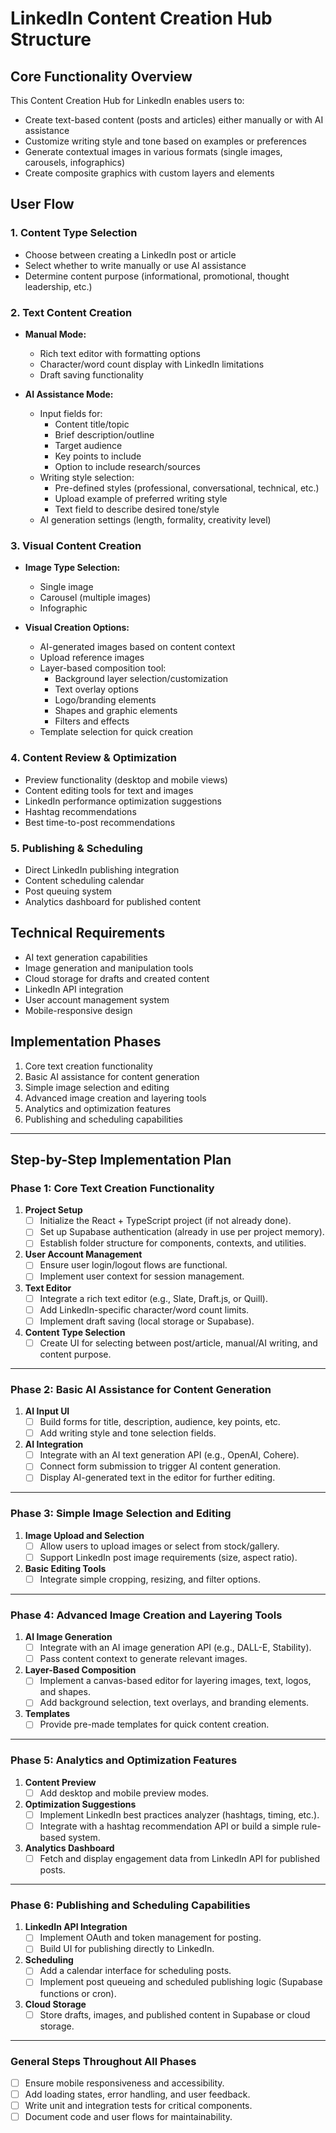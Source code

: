 # LinkedIn Content Creation Hub Structure

## Core Functionality Overview

This Content Creation Hub for LinkedIn enables users to:
- Create text-based content (posts and articles) either manually or with AI assistance
- Customize writing style and tone based on examples or preferences
- Generate contextual images in various formats (single images, carousels, infographics)
- Create composite graphics with custom layers and elements

## User Flow

### 1. Content Type Selection
- Choose between creating a LinkedIn post or article
- Select whether to write manually or use AI assistance
- Determine content purpose (informational, promotional, thought leadership, etc.)

### 2. Text Content Creation
- **Manual Mode:**
  - Rich text editor with formatting options
  - Character/word count display with LinkedIn limitations
  - Draft saving functionality
  
- **AI Assistance Mode:**
  - Input fields for:
    - Content title/topic
    - Brief description/outline
    - Target audience
    - Key points to include
    - Option to include research/sources
  - Writing style selection:
    - Pre-defined styles (professional, conversational, technical, etc.)
    - Upload example of preferred writing style
    - Text field to describe desired tone/style
  - AI generation settings (length, formality, creativity level)

### 3. Visual Content Creation
- **Image Type Selection:**
  - Single image
  - Carousel (multiple images)
  - Infographic
  
- **Visual Creation Options:**
  - AI-generated images based on content context
  - Upload reference images
  - Layer-based composition tool:
    - Background layer selection/customization
    - Text overlay options
    - Logo/branding elements
    - Shapes and graphic elements
    - Filters and effects
  - Template selection for quick creation

### 4. Content Review & Optimization
- Preview functionality (desktop and mobile views)
- Content editing tools for text and images
- LinkedIn performance optimization suggestions
- Hashtag recommendations
- Best time-to-post recommendations

### 5. Publishing & Scheduling
- Direct LinkedIn publishing integration
- Content scheduling calendar
- Post queuing system
- Analytics dashboard for published content

## Technical Requirements
- AI text generation capabilities
- Image generation and manipulation tools
- Cloud storage for drafts and created content
- LinkedIn API integration
- User account management system
- Mobile-responsive design

## Implementation Phases
1. Core text creation functionality
2. Basic AI assistance for content generation
3. Simple image selection and editing
4. Advanced image creation and layering tools
5. Analytics and optimization features
6. Publishing and scheduling capabilities

---

## Step-by-Step Implementation Plan

### Phase 1: Core Text Creation Functionality
1. **Project Setup**
   - [ ] Initialize the React + TypeScript project (if not already done).
   - [ ] Set up Supabase authentication (already in use per project memory).
   - [ ] Establish folder structure for components, contexts, and utilities.

2. **User Account Management**
   - [ ] Ensure user login/logout flows are functional.
   - [ ] Implement user context for session management.

3. **Text Editor**
   - [ ] Integrate a rich text editor (e.g., Slate, Draft.js, or Quill).
   - [ ] Add LinkedIn-specific character/word count limits.
   - [ ] Implement draft saving (local storage or Supabase).

4. **Content Type Selection**
   - [ ] Create UI for selecting between post/article, manual/AI writing, and content purpose.

---

### Phase 2: Basic AI Assistance for Content Generation
1. **AI Input UI**
   - [ ] Build forms for title, description, audience, key points, etc.
   - [ ] Add writing style and tone selection fields.

2. **AI Integration**
   - [ ] Integrate with an AI text generation API (e.g., OpenAI, Cohere).
   - [ ] Connect form submission to trigger AI content generation.
   - [ ] Display AI-generated text in the editor for further editing.

---

### Phase 3: Simple Image Selection and Editing
1. **Image Upload and Selection**
   - [ ] Allow users to upload images or select from stock/gallery.
   - [ ] Support LinkedIn post image requirements (size, aspect ratio).

2. **Basic Editing Tools**
   - [ ] Integrate simple cropping, resizing, and filter options.

---

### Phase 4: Advanced Image Creation and Layering Tools
1. **AI Image Generation**
   - [ ] Integrate with an AI image generation API (e.g., DALL-E, Stability).
   - [ ] Pass content context to generate relevant images.

2. **Layer-Based Composition**
   - [ ] Implement a canvas-based editor for layering images, text, logos, and shapes.
   - [ ] Add background selection, text overlays, and branding elements.

3. **Templates**
   - [ ] Provide pre-made templates for quick content creation.

---

### Phase 5: Analytics and Optimization Features
1. **Content Preview**
   - [ ] Add desktop and mobile preview modes.

2. **Optimization Suggestions**
   - [ ] Implement LinkedIn best practices analyzer (hashtags, timing, etc.).
   - [ ] Integrate with a hashtag recommendation API or build a simple rule-based system.

3. **Analytics Dashboard**
   - [ ] Fetch and display engagement data from LinkedIn API for published posts.

---

### Phase 6: Publishing and Scheduling Capabilities
1. **LinkedIn API Integration**
   - [ ] Implement OAuth and token management for posting.
   - [ ] Build UI for publishing directly to LinkedIn.

2. **Scheduling**
   - [ ] Add a calendar interface for scheduling posts.
   - [ ] Implement post queueing and scheduled publishing logic (Supabase functions or cron).

3. **Cloud Storage**
   - [ ] Store drafts, images, and published content in Supabase or cloud storage.

---

### General Steps Throughout All Phases
- [ ] Ensure mobile responsiveness and accessibility.
- [ ] Add loading states, error handling, and user feedback.
- [ ] Write unit and integration tests for critical components.
- [ ] Document code and user flows for maintainability.